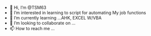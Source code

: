 - 👋 Hi, I’m @TSM63
- 👀 I’m interested in learning to script for automating
My job functions
- 🌱 I’m currently learning ...AHK, EXCEL W/VBA
- 💞️ I’m looking to collaborate on ...
- 📫 How to reach me ...

<!---
TSM63/TSM63 is a ✨ special ✨ repository because its `README.md` (this file) appears on your GitHub profile.
You can click the Preview link to take a look at your changes.
--->
